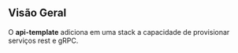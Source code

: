 ## **Visão Geral**

O **api-template** adiciona em uma stack a capacidade de provisionar serviços rest e gRPC.